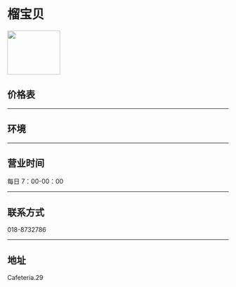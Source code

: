 # 榴宝贝

<img src="https://img.xmummap.com/ly3_durian_logo.webp" width="120" height="100" >

## 价格表

---

## 环境

---

## 营业时间

每日 7：00-00：00

---

## 联系方式

018-8732786

---

## 地址

Cafeteria.29
